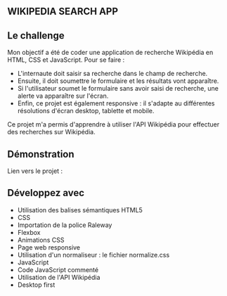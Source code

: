 ## WIKIPEDIA SEARCH APP

## Le challenge

Mon objectif a été de coder une application de recherche Wikipédia en HTML, CSS et JavaScript. Pour se faire :

- L'internaute doit saisir sa recherche dans le champ de recherche.
- Ensuite, il doit soumettre le formulaire et les résultats vont apparaître.
- Si l'utilisateur soumet le formulaire sans avoir saisi de recherche, une alerte va apparaître sur l'écran.
- Enfin, ce projet est également responsive : il s'adapte au différentes résolutions d'écran desktop, tablette et mobile.

Ce projet m'a permis d'apprendre à utiliser l'API Wikipédia pour effectuer des recherches sur Wikipédia.

## Démonstration

Lien vers le projet :

## Développez avec

- Utilisation des balises sémantiques HTML5
- CSS
- Importation de la police Raleway
- Flexbox
- Animations CSS
- Page web responsive
- Utilisation d'un normaliseur : le fichier normalize.css
- JavaScript
- Code JavaScript commenté
- Utilisation de l'API Wikipédia
- Desktop first
